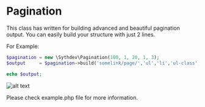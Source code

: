 # Pagination
This class has written for building advanced and beautiful pagination output. You can easily build your structure with just 2 lines.

For Example:
```php
$pagination	= new \Sythdev\Pagination(100, 1, 20, 1, 3);
$output		= $pagination->build('somelink/page/','ul','li','ul-class','li-class', 'active');

echo $output;
```

![alt text](http://ozanakman.com.tr/github/pagination-example.png "Pagination Example")

Please check example.php file for more information.
